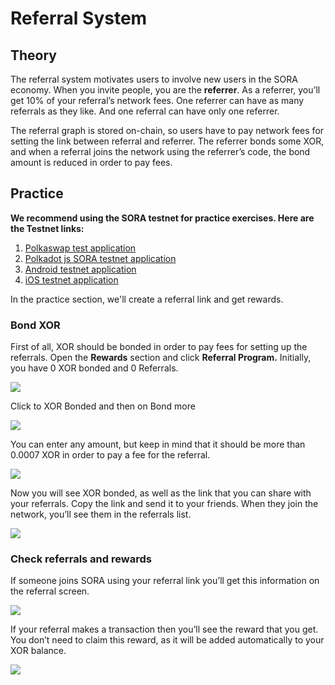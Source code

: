 # Referral System

## Theory

The referral system motivates users to involve new users in the SORA economy. When you invite people, you are the **referrer**. As a referrer, you’ll get 10% of your referral’s network fees. One referrer can have as many referrals as they like. And one referral can have only one referrer.

The referral graph is stored on-chain, so users have to pay network fees for setting the link between referral and referrer. The referrer bonds some XOR, and when a referral joins the network using the referrer’s code, the bond amount is reduced in order to pay fees.

## Practice

**We recommend using the SORA testnet for practice exercises. Here are the Testnet links:**

1. [Polkaswap test application](https://test.polkaswap.io/)
2. [Polkadot js SORA testnet application](https://polkadot.js.org/apps/?rpc=wss%3A%2F%2Fws.stage.sora2.soramitsu.co.jp#/explorer)
3. [Android testnet application](https://play.google.com/store/apps/details?id=jp.co.soramitsu.sora.communitytesting&hl=en&gl=US)
4. [iOS testnet application](https://testflight.apple.com/join/670hF438)

In the practice section, we'll create a referral link and get rewards.

### Bond XOR

First of all, XOR should be bonded in order to pay fees for setting up the referrals. Open the **Rewards** section and click **Referral Program.** Initially, you have 0 XOR bonded and 0 Referrals.

![](<../.gitbook/assets/Untitled (14).png>)

Click to XOR Bonded and then on Bond more

![](<../.gitbook/assets/Untitled (1) (12).png>)

You can enter any amount, but keep in mind that it should be more than 0.0007 XOR in order to pay a fee for the referral.

![](<../.gitbook/assets/Untitled (2) (8).png>)

Now you will see XOR bonded, as well as the link that you can share with your referrals. Copy the link and send it to your friends. When they join the network, you’ll see them in the referrals list.

![](<../.gitbook/assets/Untitled (3) (1).png>)

### Check referrals and rewards

If someone joins SORA using your referral link you’ll get this information on the referral screen.

![](<../.gitbook/assets/Untitled (4) (1).png>)

If your referral makes a transaction then you’ll see the reward that you get. You don’t need to claim this reward, as it will be added automatically to your XOR balance.

![](<../.gitbook/assets/Untitled (5) (10).png>)
